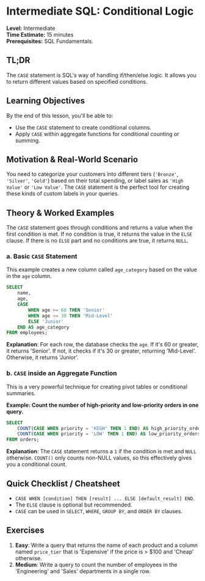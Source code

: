 # Intermediate SQL: Conditional Logic

**Level:** Intermediate  
**Time Estimate:** 15 minutes  
**Prerequisites:** SQL Fundamentals.

## TL;DR
The `CASE` statement is SQL's way of handling if/then/else logic. It allows you to return different values based on specified conditions.

## Learning Objectives
By the end of this lesson, you'll be able to:
- Use the `CASE` statement to create conditional columns.
- Apply `CASE` within aggregate functions for conditional counting or summing.

## Motivation & Real-World Scenario
You need to categorize your customers into different tiers (`'Bronze'`, `'Silver'`, `'Gold'`) based on their total spending, or label sales as `'High Value'` or `'Low Value'`. The `CASE` statement is the perfect tool for creating these kinds of custom labels in your queries.

## Theory & Worked Examples

The `CASE` statement goes through conditions and returns a value when the first condition is met. If no condition is true, it returns the value in the `ELSE` clause. If there is no `ELSE` part and no conditions are true, it returns `NULL`.

### a. Basic `CASE` Statement

This example creates a new column called `age_category` based on the value in the `age` column.

```sql
SELECT 
    name, 
    age,
    CASE
        WHEN age >= 60 THEN 'Senior'
        WHEN age >= 30 THEN 'Mid-Level'
        ELSE 'Junior'
    END AS age_category
FROM employees;
```
**Explanation**: For each row, the database checks the `age`. If it's 60 or greater, it returns 'Senior'. If not, it checks if it's 30 or greater, returning 'Mid-Level'. Otherwise, it returns 'Junior'.

### b. `CASE` inside an Aggregate Function

This is a very powerful technique for creating pivot tables or conditional summaries.

**Example: Count the number of high-priority and low-priority orders in one query.**
```sql
SELECT
    COUNT(CASE WHEN priority = 'HIGH' THEN 1 END) AS high_priority_orders,
    COUNT(CASE WHEN priority = 'LOW' THEN 1 END) AS low_priority_orders
FROM orders;
```
**Explanation**: The `CASE` statement returns a `1` if the condition is met and `NULL` otherwise. `COUNT()` only counts non-NULL values, so this effectively gives you a conditional count.

## Quick Checklist / Cheatsheet
- `CASE WHEN [condition] THEN [result] ... ELSE [default_result] END`.
- The `ELSE` clause is optional but recommended.
- `CASE` can be used in `SELECT`, `WHERE`, `GROUP BY`, and `ORDER BY` clauses.

## Exercises
1.  **Easy**: Write a query that returns the name of each product and a column named `price_tier` that is 'Expensive' if the price is > $100 and 'Cheap' otherwise.
2.  **Medium**: Write a query to count the number of employees in the 'Engineering' and 'Sales' departments in a single row.
